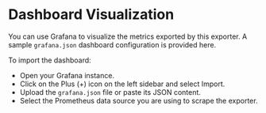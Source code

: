 # Dashboard Visualization

You can use Grafana to visualize the metrics exported by this exporter. A sample `grafana.json` dashboard configuration is provided here.

To import the dashboard:

- Open your Grafana instance.
- Click on the Plus (+) icon on the left sidebar and select Import.
- Upload the `grafana.json` file or paste its JSON content.
- Select the Prometheus data source you are using to scrape the exporter.